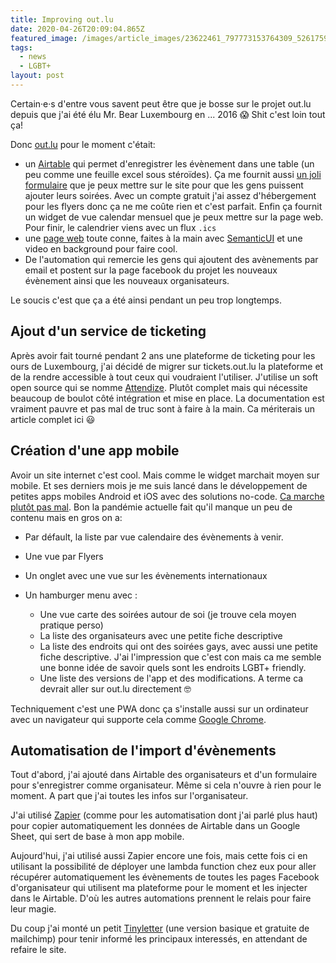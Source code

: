 ```yaml
---
title: Improving out.lu
date: 2020-04-26T20:09:04.865Z
featured_image: /images/article_images/23622461_797773153764309_5261759074080373775_n.png
tags:
  - news
  - LGBT+
layout: post
---
```

Certain·e·s d'entre vous savent peut être que je bosse sur le projet out.lu depuis que j'ai été élu Mr. Bear Luxembourg en ... 2016 😱 Shit c'est loin tout ça!

Donc [out.lu](https://out.lu/) pour le moment c'était:

* un [Airtable](https://airtable.com/invite/r/zsk98e38) qui permet d'enregistrer les évènement dans une table (un peu comme une feuille excel sous stéroïdes). Ça me fournit aussi [un joli formulaire](https://airtable.com/shrzrP1ELrh9CeL9d) que je peux mettre sur le site pour que les gens puissent ajouter leurs soirées. Avec un compte gratuit j'ai assez d'hébergement pour les flyers donc ça ne me coûte rien et c'est parfait. Enfin ça fournit un widget de vue calendar mensuel que je peux mettre sur la page web. Pour finir, le calendrier viens avec un flux `.ics` 
* une [page web](http://out.lu) toute conne, faites à la main avec [SemanticUI](https://semantic-ui.com/) et une video en background pour faire cool.
* De l'automation qui remercie les gens qui ajoutent des avènements par email et postent sur la page facebook du projet les nouveaux évènement ainsi que les nouveaux organisateurs.

Le soucis c'est que ça a été ainsi pendant un peu trop longtemps.

## Ajout d'un service de ticketing

Après avoir fait tourné pendant 2 ans une plateforme de ticketing pour les ours de Luxembourg, j'ai décidé de migrer sur tickets.out.lu la plateforme et de la rendre accessible à tout ceux qui voudraient l'utiliser. J'utilise un soft open source qui se nomme [Attendize](https://www.attendize.com/). Plutôt complet mais qui nécessite beaucoup de boulot côté intégration et mise en place. La documentation est vraiment pauvre et pas mal de truc sont à faire à la main. Ca mériterais un article complet ici 😃

## Création d'une app mobile

Avoir un site internet c'est cool. Mais comme le widget marchait moyen sur mobile. Et ses derniers mois je me suis lancé dans le développement de petites apps mobiles Android et iOS avec des solutions no-code. [Ca marche plutôt pas mal](http://outluxembourg.glideapp.io/). Bon la pandémie actuelle fait qu'il manque un peu de contenu mais en gros on a:

* Par défault, la liste par vue calendaire des évènements à venir.
* Une vue par Flyers
* Un onglet avec une vue sur les évènements internationaux
* Un hamburger menu avec :

  * Une vue carte des soirées autour de soi (je trouve cela moyen pratique perso)
  * La liste des organisateurs avec une petite fiche descriptive
  * La liste des endroits qui ont des soirées gays, avec aussi une petite fiche descriptive. J'ai l'impression que c'est con mais ca me semble une bonne idée de savoir quels sont les endroits LGBT+ friendly.
  * Une liste des versions de l'app et des modifications. A terme ca devrait aller sur out.lu directement 🤓

Techniquement c'est une PWA donc ça s'installe aussi sur un ordinateur avec un navigateur qui supporte cela comme [Google Chrome](http://chrome.google.com/).

## Automatisation de l'import d'évènements

Tout d'abord, j'ai ajouté dans Airtable des organisateurs et d'un formulaire pour s'enregistrer comme organisateur. Même si cela n'ouvre à rien pour le moment. A part que j'ai toutes les infos sur l'organisateur. 

J'ai utilisé [Zapier](https://zapier.com/) (comme pour les automatisation dont j'ai parlé plus haut) pour copier automatiquement les données de Airtable dans un Google Sheet, qui sert de base à mon app mobile.

Aujourd'hui, j'ai utilisé aussi Zapier encore une fois, mais cette fois ci en utilisant la possibilité de déployer une lambda function chez eux pour aller récupérer automatiquement les évènements de toutes les pages Facebook d'organisateur qui utilisent ma plateforme pour le moment et les injecter dans le Airtable. D'où les autres automations prennent le relais pour faire leur magie.

Du coup j'ai monté un petit [Tinyletter](https://tinyletter.com/Out) (une version basique et gratuite de mailchimp) pour tenir informé les principaux interessés, en attendant de refaire le site.